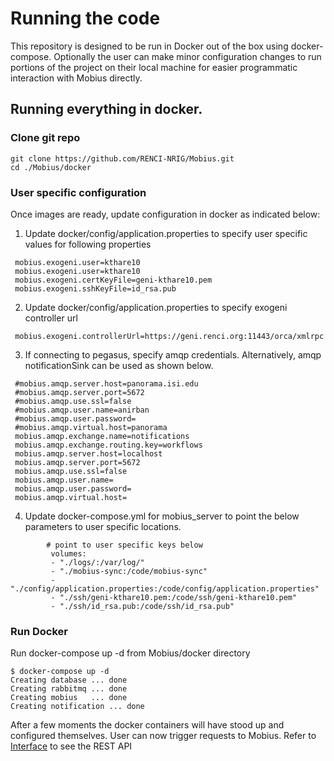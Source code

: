 # Running the code
This repository is designed to be run in Docker out of the box using docker-compose. Optionally the user can make minor configuration changes to run portions of the project on their local machine for easier programmatic interaction with Mobius directly.

## Running everything in docker.
### Clone git repo
```
git clone https://github.com/RENCI-NRIG/Mobius.git
cd ./Mobius/docker
```
### User specific configuration
Once images are ready, update configuration in docker as indicated below:
1. Update docker/config/application.properties to specify user specific values for following properties
```
 mobius.exogeni.user=kthare10
 mobius.exogeni.user=kthare10
 mobius.exogeni.certKeyFile=geni-kthare10.pem
 mobius.exogeni.sshKeyFile=id_rsa.pub
 ```
 2. Update docker/config/application.properties to specify exogeni controller url
```
 mobius.exogeni.controllerUrl=https://geni.renci.org:11443/orca/xmlrpc
```
3. If connecting to pegasus, specify amqp credentials. Alternatively, amqp notificationSink can be used as shown below. 
```
 #mobius.amqp.server.host=panorama.isi.edu
 #mobius.amqp.server.port=5672
 #mobius.amqp.use.ssl=false
 #mobius.amqp.user.name=anirban
 #mobius.amqp.user.password=
 #mobius.amqp.virtual.host=panorama
 mobius.amqp.exchange.name=notifications
 mobius.amqp.exchange.routing.key=workflows
 mobius.amqp.server.host=localhost
 mobius.amqp.server.port=5672
 mobius.amqp.use.ssl=false
 mobius.amqp.user.name=
 mobius.amqp.user.password=
 mobius.amqp.virtual.host=
```
4. Update docker-compose.yml for mobius_server to point the below parameters to user specific locations.
```
        # point to user specific keys below
         volumes:
         - "./logs/:/var/log/"
         - "./mobius-sync:/code/mobius-sync"         
         - "./config/application.properties:/code/config/application.properties"
         - "./ssh/geni-kthare10.pem:/code/ssh/geni-kthare10.pem"
         - "./ssh/id_rsa.pub:/code/ssh/id_rsa.pub"
```
### Run Docker
Run docker-compose up -d from Mobius/docker directory

```
$ docker-compose up -d
Creating database ... done
Creating rabbitmq ... done
Creating mobius   ... done
Creating notification ... done
```
After a few moments the docker containers will have stood up and configured themselves. User can now trigger requests to Mobius. Refer to [Interface](../mobius/Interface.md) to see the REST API
